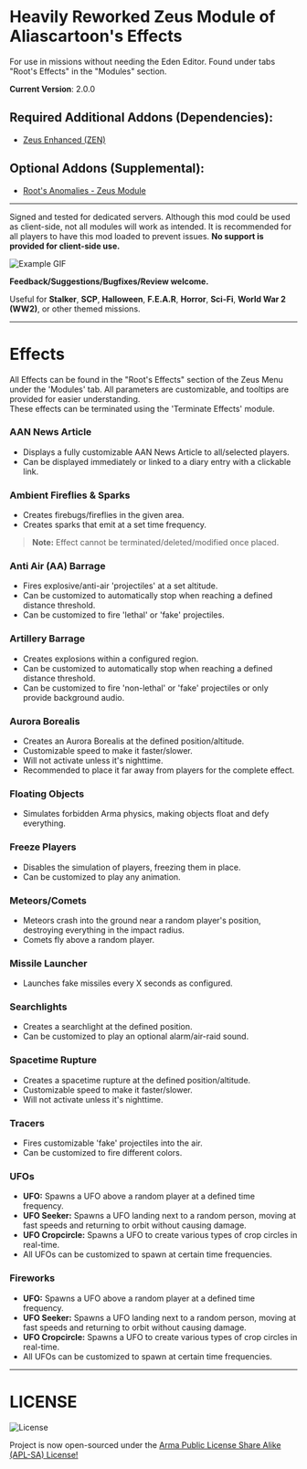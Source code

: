 # Heavily Reworked Zeus Module of Aliascartoon's Effects

For use in missions without needing the Eden Editor. Found under tabs "Root's Effects" in the "Modules" section.

**Current Version**: 2.0.0

## Required Additional Addons (Dependencies):
- [Zeus Enhanced (ZEN)](https://steamcommunity.com/sharedfiles/filedetails/?id=1779063631)

## Optional Addons (Supplemental):
- [Root's Anomalies - Zeus Module](https://steamcommunity.com/sharedfiles/filedetails/?id=2882374586)

---

Signed and tested for dedicated servers.
Although this mod could be used as client-side, not all modules will work as intended. It is recommended for all players to have this mod loaded to prevent issues. **No support is provided for client-side use.**

![Example GIF](https://i.imgur.com/EWy3dQc.gif)

**Feedback/Suggestions/Bugfixes/Review welcome.**

Useful for **Stalker**, **SCP**, **Halloween**, **F.E.A.R**, **Horror**, **Sci-Fi**, **World War 2 (WW2)**, or other themed missions.

---

# Effects 

All Effects can be found in the "Root's Effects" section of the Zeus Menu under the 'Modules' tab. All parameters are customizable, and tooltips are provided for easier understanding.  
These effects can be terminated using the 'Terminate Effects' module.

### **AAN News Article**
- Displays a fully customizable AAN News Article to all/selected players.
- Can be displayed immediately or linked to a diary entry with a clickable link.

### **Ambient Fireflies & Sparks**
- Creates firebugs/fireflies in the given area.
- Creates sparks that emit at a set time frequency.
> **Note:** Effect cannot be terminated/deleted/modified once placed.

### **Anti Air (AA) Barrage**
- Fires explosive/anti-air 'projectiles' at a set altitude.
- Can be customized to automatically stop when reaching a defined distance threshold.
- Can be customized to fire 'lethal' or 'fake' projectiles.

### **Artillery Barrage**
- Creates explosions within a configured region.
- Can be customized to automatically stop when reaching a defined distance threshold.
- Can be customized to fire 'non-lethal' or 'fake' projectiles or only provide background audio.

### **Aurora Borealis**
- Creates an Aurora Borealis at the defined position/altitude.
- Customizable speed to make it faster/slower.
- Will not activate unless it's nighttime.
- Recommended to place it far away from players for the complete effect.

### **Floating Objects**
- Simulates forbidden Arma physics, making objects float and defy everything.

### **Freeze Players**
- Disables the simulation of players, freezing them in place.
- Can be customized to play any animation.

### **Meteors/Comets**
- Meteors crash into the ground near a random player's position, destroying everything in the impact radius.
- Comets fly above a random player.

### **Missile Launcher**
- Launches fake missiles every X seconds as configured.

### **Searchlights**
- Creates a searchlight at the defined position.
- Can be customized to play an optional alarm/air-raid sound.

### **Spacetime Rupture**
- Creates a spacetime rupture at the defined position/altitude.
- Customizable speed to make it faster/slower.
- Will not activate unless it's nighttime.

### **Tracers**
- Fires customizable 'fake' projectiles into the air.
- Can be customized to fire different colors.

### **UFOs**
- **UFO:** Spawns a UFO above a random player at a defined time frequency.
- **UFO Seeker:** Spawns a UFO landing next to a random person, moving at fast speeds and returning to orbit without causing damage.
- **UFO Cropcircle:** Spawns a UFO to create various types of crop circles in real-time.
- All UFOs can be customized to spawn at certain time frequencies.

### **Fireworks**
- **UFO:** Spawns a UFO above a random player at a defined time frequency.
- **UFO Seeker:** Spawns a UFO landing next to a random person, moving at fast speeds and returning to orbit without causing damage.
- **UFO Cropcircle:** Spawns a UFO to create various types of crop circles in real-time.
- All UFOs can be customized to spawn at certain time frequencies.

---

#  LICENSE 

![License](https://i.imgur.com/jUUdDUu.png)

Project is now open-sourced under the [Arma Public License Share Alike (APL-SA) License!](https://www.bohemia.net/community/licenses/arma-public-license-share-alike)